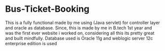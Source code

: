 # Bus-Ticket-Booking
This is a fully functional made by me using (Java servlet) for controller layer and oracle as database. Since, this is made by me in B.tech 1st year and was the first ever website i worked on, considering all  this its pretty great and built mindfully.
Database used is Oracle 11g and weblogic server 12c enterprise edition is used
